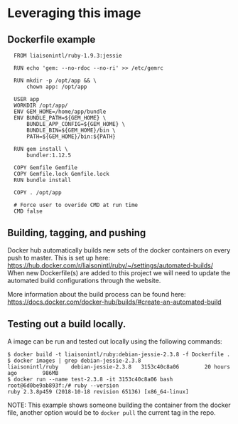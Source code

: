 # Leveraging this image

## Dockerfile example

```
  FROM liaisonintl/ruby-1.9.3:jessie

  RUN echo 'gem: --no-rdoc --no-ri' >> /etc/gemrc

  RUN mkdir -p /opt/app && \
      chown app: /opt/app

  USER app
  WORKDIR /opt/app/
  ENV GEM_HOME=/home/app/bundle
  ENV BUNDLE_PATH=${GEM_HOME} \
      BUNDLE_APP_CONFIG=${GEM_HOME} \
      BUNDLE_BIN=${GEM_HOME}/bin \
      PATH=${GEM_HOME}/bin:${PATH}

  RUN gem install \
      bundler:1.12.5

  COPY Gemfile Gemfile
  COPY Gemfile.lock Gemfile.lock
  RUN bundle install

  COPY . /opt/app

  # Force user to overide CMD at run time
  CMD false
```

## Building, tagging, and pushing

Docker hub automatically builds new sets of the docker containers on every push to master. This is set up here: https://hub.docker.com/r/liaisonintl/ruby/~/settings/automated-builds/
When new Dockerfile(s) are added to this project we will need to update the automated build configurations through the website.

More information about the build process can be found here: https://docs.docker.com/docker-hub/builds/#create-an-automated-build

## Testing out a build locally.

A image can be run and tested out locally using the following commands:

```
$ docker build -t liaisonintl/ruby:debian-jessie-2.3.8 -f Dockerfile .
$ docker images | grep debian-jessie-2.3.8
liaisonintl/ruby    debian-jessie-2.3.8   3153c40c8a06        20 hours ago        986MB
$ docker run --name test-2.3.8 -it 3153c40c8a06 bash
root@6d0be9ab893f:/# ruby --version
ruby 2.3.8p459 (2018-10-18 revision 65136) [x86_64-linux]
```

NOTE:
This example shows someone building the container from the docker file, another option would be to `docker pull` the current tag in the repo.

